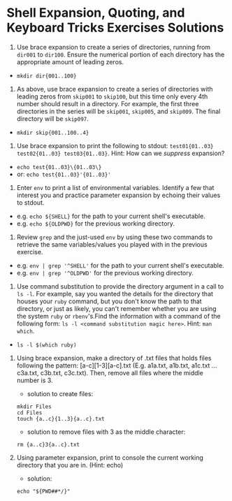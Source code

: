 # Shell Expansion, Quoting, and Keyboard Tricks Exercises Solutions

1. Use brace expansion to create a series of directories, running from `dir001` to `dir100`. Ensure the numerical portion of each directory has the appropriate amount of leading zeros.

  - `mkdir dir{001..100}`

1. As above, use brace expansion to create a series of directories with leading zeros from `skip001` to `skip100`, but this time only every 4th number should result in a directory. For example, the first three directories in the series will be `skip001`, `skip005`, and `skip009`. The final directory will be `skip097`.

  - `mkdir skip{001..100..4}`

1. Use brace expansion to print the following to stdout: `test01{01..03} test02{01..03} test03{01..03}`. Hint: How can we _suppress_ expansion?

  - `echo test{01..03}\{01..03\}`
  - or: `echo test{01..03}'{01..03}'`

1. Enter `env` to print a list of environmental variables. Identify a few that interest you and practice parameter expansion by echoing their values to stdout.
  - e.g. `echo ${SHELL}` for the path to your current shell's executable.
  - e.g. `echo ${OLDPWD}` for the previous working directory.

1. Review `grep` and the just-used `env` by using these two commands to retrieve the same variables/values you played with in the previous exercise.

  - e.g. `env | grep '^SHELL'` for the path to your current shell's executable.
  - e.g. `env | grep '^OLDPWD'` for the previous working directory.

1. Use command substitution to provide the directory argument in a call to `ls -l`.  For example, say you wanted the details for the directory that houses your `ruby` command, but you don't know the path to that directory, or just as likely, you can't remember whether you are using the system `ruby` or `rbenv`'s.Find the information with a command of the following form: `ls -l <command substitution magic here>`. Hint: `man which`.

  - `ls -l $(which ruby)`

1. Using brace expansion, make a directory of .txt files that holds files following the pattern: [a-c][1-3][a-c].txt (E.g. a1a.txt, a1b.txt, a1c.txt ... c3a.txt, c3b.txt, c3c.txt). Then, remove all files where the middle number is 3. 

    - solution to create files: 
    ```  
    mkdir Files
    cd Files
    touch {a..c}{1..3}{a..c}.txt
    ```
  
    - solution to remove files with 3 as the middle character: 
    ```
    rm {a..c}3{a..c}.txt
    ```
  
2. Using parameter expansion, print to console the current working directory that you are in. (Hint: echo)
    - solution: 
    ```
    echo "${PWD##*/}"
    ```
